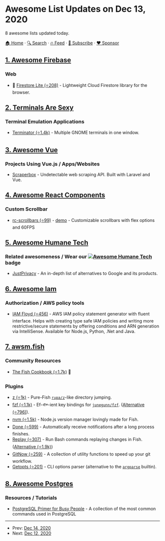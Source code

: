# Awesome List Updates on Dec 13, 2020

8 awesome lists updated today.

[🏠 Home](/README.md) · [🔍 Search](https://www.trackawesomelist.com/search/) · [🔥 Feed](https://www.trackawesomelist.com/rss.xml) · [📮 Subscribe](https://trackawesomelist.us17.list-manage.com/subscribe?u=d2f0117aa829c83a63ec63c2f&id=36a103854c) · [❤️  Sponsor](https://github.com/sponsors/theowenyoung)



## [1. Awesome Firebase](/content/jthegedus/awesome-firebase/README.md)

### Web

*   🔌 [Firestore Lite (⭐208)](https://github.com/samuelgozi/firebase-firestore-lite) - Lightweight Cloud Firestore library for the browser.

## [2. Terminals Are Sexy](/content/k4m4/terminals-are-sexy/README.md)

### Terminal Emulation Applications

*   [Terminator (⭐1.4k)](https://github.com/gnome-terminator/terminator) - Multiple GNOME terminals in one window.

## [3. Awesome Vue](/content/vuejs/awesome-vue/README.md)

### Projects Using Vue.js / Apps/Websites

*   [Scraperbox](https://scraperbox.com) - Undetectable web scraping API. Built with Laravel and Vue.

## [4. Awesome React Components](/content/brillout/awesome-react-components/README.md)

### Custom Scrollbar

*   [rc-scrollbars (⭐99)](https://github.com/sakhnyuk/rc-scrollbars) - [demo](https://rc-scrollbars.vercel.app/) - Customizable scrollbars with flex options and 60FPS

## [5. Awesome Humane Tech](/content/humanetech-community/awesome-humane-tech/README.md)

### Related awesomeness / Wear our   [![Awesome Humane Tech](https://raw.githubusercontent.com/humanetech-community/awesome-humane-tech/main/humane-tech-badge.svg?sanitize=true)](https://github.com/humanetech-community/awesome-humane-tech)   badge

*   [JustPrivacy](https://justprivacy.org/google-alternatives/) - An in-depth list of alternatives to Google and its products.

## [6. Awesome Iam](/content/kdeldycke/awesome-iam/README.md)

### Authorization / AWS policy tools

*   [IAM Floyd (⭐456)](https://github.com/udondan/iam-floyd) - AWS IAM policy statement generator with fluent interface. Helps with creating type safe IAM policies and writing more restrictive/secure statements by offering conditions and ARN generation via IntelliSense. Available for Node.js, Python, .Net and Java.

## [7. awsm.fish](/content/jorgebucaran/awsm.fish/README.md)

### Community Resources

*   [The Fish Cookbook (⭐1.7k)](https://github.com/jorgebucaran/cookbook.fish) 🍣

### Plugins

*   [z (⭐1k)](https://github.com/jethrokuan/z) - Pure-Fish [`rupa/z`](https://github.com/rupa/z)-like directory jumping.
*   [fzf (⭐1.1k)](https://github.com/PatrickF1/fzf.fish) - Ef-🐟-ient key bindings for [`junegunn/fzf`](https://github.com/junegunn/fzf). ([Alternative (⭐796)](https://github.com/jethrokuan/fzf)).
*   [nvm (⭐1.5k)](https://github.com/jorgebucaran/nvm.fish) - Node.js version manager lovingly made for Fish.
*   [Done (⭐599)](https://github.com/franciscolourenco/done) - Automatically receive notifications after a long process finishes.
*   [Replay (⭐307)](https://github.com/jorgebucaran/replay.fish) - Run Bash commands replaying changes in Fish. ([Alternative (⭐1.9k)](https://github.com/edc/bass))
*   [GitNow (⭐259)](https://github.com/joseluisq/gitnow) - A collection of utility functions to speed up your git workflow.
*   [Getopts (⭐201)](https://github.com/jorgebucaran/getopts.fish) - CLI options parser (alternative to the [`argparse`](https://fishshell.com/docs/current/cmds/argparse.html) builtin).

## [8. Awesome Postgres](/content/dhamaniasad/awesome-postgres/README.md)

### Resources / Tutorials

*   [PostgreSQL Primer for Busy People](https://zaiste.net/posts/postgresql-primer-for-busy-people/) - A collection of the most common commands used in PostgreSQL

---

- Prev: [Dec 14, 2020](/content/2020/12/14/README.md)
- Next: [Dec 12, 2020](/content/2020/12/12/README.md)